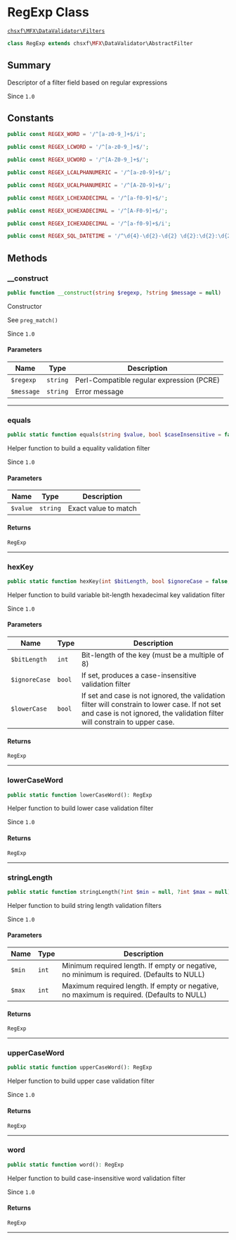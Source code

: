 # RegExp Class

[`chsxf\MFX\DataValidator\Filters`](API-Namespace-DataValidator_Filters)

```php
class RegExp extends chsxf\MFX\DataValidator\AbstractFilter
```

## Summary

Descriptor of a filter field based on regular expressions

Since `1.0`

## Constants

```php
public const REGEX_WORD = '/^[a-z0-9_]+$/i';
```

```php
public const REGEX_LCWORD = '/^[a-z0-9_]+$/';
```

```php
public const REGEX_UCWORD = '/^[A-Z0-9_]+$/';
```

```php
public const REGEX_LCALPHANUMERIC = '/^[a-z0-9]+$/';
```

```php
public const REGEX_UCALPHANUMERIC = '/^[A-Z0-9]+$/';
```

```php
public const REGEX_LCHEXADECIMAL = '/^[a-f0-9]+$/';
```

```php
public const REGEX_UCHEXADECIMAL = '/^[A-F0-9]+$/';
```

```php
public const REGEX_ICHEXADECIMAL = '/^[a-f0-9]+$/i';
```

```php
public const REGEX_SQL_DATETIME = '/^\d{4}-\d{2}-\d{2} \d{2}:\d{2}:\d{2}$/';
```

## Methods

### __construct

```php
public function __construct(string $regexp, ?string $message = null)
```

Constructor

See `preg_match()`

Since `1.0`

#### Parameters

| Name       | Type     | Description                               |
| ---------- | -------- | ----------------------------------------- |
| `$regexp`  | `string` | Perl-Compatible regular expression (PCRE) |
| `$message` | `string` | Error message                             |

---

### equals

```php
public static function equals(string $value, bool $caseInsensitive = false): RegExp
```

Helper function to build a equality validation filter

Since `1.0`

#### Parameters

| Name     | Type     | Description          |
| -------- | -------- | -------------------- |
| `$value` | `string` | Exact value to match |

#### Returns

`RegExp` 

---

### hexKey

```php
public static function hexKey(int $bitLength, bool $ignoreCase = false, bool $lowerCase = true): RegExp
```

Helper function to build variable bit-length hexadecimal key validation filter

Since `1.0`

#### Parameters

| Name          | Type   | Description                                                                                                                                                                 |
| ------------- | ------ | --------------------------------------------------------------------------------------------------------------------------------------------------------------------------- |
| `$bitLength`  | `int`  | Bit-length of the key (must be a multiple of 8)                                                                                                                             |
| `$ignoreCase` | `bool` | If set, produces a case-insensitive validation filter                                                                                                                       |
| `$lowerCase`  | `bool` | If set and case is not ignored, the validation filter will constrain to lower case. If not set and case is not ignored, the validation filter will constrain to upper case. |

#### Returns

`RegExp` 

---

### lowerCaseWord

```php
public static function lowerCaseWord(): RegExp
```

Helper function to build lower case validation filter

Since `1.0`

#### Returns

`RegExp` 

---

### stringLength

```php
public static function stringLength(?int $min = null, ?int $max = null): RegExp
```

Helper function to build string length validation filters

Since `1.0`

#### Parameters

| Name   | Type  | Description                                                                               |
| ------ | ----- | ----------------------------------------------------------------------------------------- |
| `$min` | `int` | Minimum required length. If empty or negative, no minimum is required. (Defaults to NULL) |
| `$max` | `int` | Maximum required length. If empty or negative, no maximum is required. (Defaults to NULL) |

#### Returns

`RegExp` 

---

### upperCaseWord

```php
public static function upperCaseWord(): RegExp
```

Helper function to build upper case validation filter

Since `1.0`

#### Returns

`RegExp` 

---

### word

```php
public static function word(): RegExp
```

Helper function to build case-insensitive word validation filter

Since `1.0`

#### Returns

`RegExp` 

---

